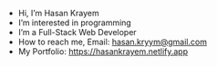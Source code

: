 - Hi, I’m Hasan Krayem
- I’m interested in programming
- I’m a Full-Stack Web Developer
- How to reach me, Email: hasan.kryym@gmail.com
- My Portfolio: https://hasankrayem.netlify.app
